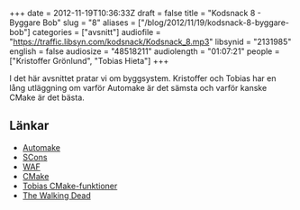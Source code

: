 +++
date = 2012-11-19T10:36:33Z
draft = false
title = "Kodsnack 8 - Byggare Bob"
slug = "8"
aliases = ["/blog/2012/11/19/kodsnack-8-byggare-bob"]
categories = ["avsnitt"]
audiofile = "https://traffic.libsyn.com/kodsnack/Kodsnack_8.mp3"
libsynid = "2131985"
english = false
audiosize = "48518211"
audiolength = "01:07:21"
people = ["Kristoffer Grönlund", "Tobias Hieta"]
+++

I det här avsnittet pratar vi om byggsystem. Kristoffer och Tobias har en lång utläggning om varför Automake är det sämsta och varför kanske CMake är det bästa.

## Länkar ##

* [Automake](http://www.gnu.org/software/automake/)
* [SCons](http://www.scons.org)
* [WAF](http://code.google.com/p/waf/)
* [CMake](http://www.cmake.org)
* [Tobias CMake-funktioner](https://github.com/tru/cmake-functions)
* [The Walking Dead](http://www.imdb.com/title/tt1520211/)

